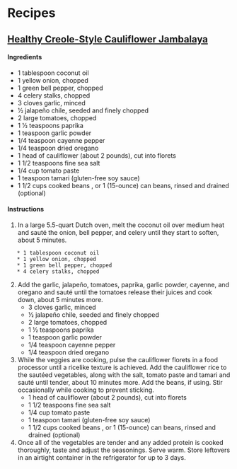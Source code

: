 # Recipes
## [Healthy Creole-Style Cauliflower Jambalaya](http://detoxinista.com/2017/02/healthy-creole-style-cauliflower-jambalaya/)
#### Ingredients
* 1 tablespoon coconut oil
* 1 yellow onion, chopped
* 1 green bell pepper, chopped
* 4 celery stalks, chopped 
* 3 cloves garlic, minced
* 1⁄2 jalapeño chile, seeded and finely chopped
* 2 large tomatoes, chopped
* 1 1⁄2 teaspoons paprika
* 1 teaspoon garlic powder
* 1/4 teaspoon cayenne pepper
* 1/4 teaspoon dried oregano
* 1 head of cauliflower (about 2 pounds), cut into florets
* 1 1/2 teaspoons fine sea salt
* 1/4 cup tomato paste
* 1 teaspoon tamari (gluten-free soy sauce)
* 1 1/2 cups cooked beans , or 1 (15-ounce) can beans, rinsed and drained (optional)
#### Instructions
1. In a large 5.5-quart Dutch oven, melt the coconut oil over medium heat and sauté the onion, bell pepper, and celery until they start to soften, about 5 minutes. 
~~~~
   * 1 tablespoon coconut oil
   * 1 yellow onion, chopped
   * 1 green bell pepper, chopped
   * 4 celery stalks, chopped 
~~~~
2. Add the garlic, jalapeño, tomatoes, paprika, garlic powder, cayenne, and oregano and sauté until the tomatoes release their juices and cook down, about 5 minutes more.
   * 3 cloves garlic, minced
   * 1⁄2 jalapeño chile, seeded and finely chopped
   * 2 large tomatoes, chopped
   * 1 1⁄2 teaspoons paprika
   * 1 teaspoon garlic powder
   * 1/4 teaspoon cayenne pepper
   * 1/4 teaspoon dried oregano
3. While the veggies are cooking, pulse the cauliflower florets in a food processor until a ricelike texture is achieved. Add the cauliflower rice to the sautéed vegetables, along with the salt, tomato paste and tamari and sauté until tender, about 10 minutes more. Add the beans, if using. Stir occasionally while cooking to prevent sticking.
   * 1 head of cauliflower (about 2 pounds), cut into florets
   * 1 1/2 teaspoons fine sea salt
   * 1/4 cup tomato paste
   * 1 teaspoon tamari (gluten-free soy sauce)
   * 1 1/2 cups cooked beans , or 1 (15-ounce) can beans, rinsed and drained (optional)
3. Once all of the vegetables are tender and any added protein is cooked thoroughly, taste and adjust the seasonings. Serve warm. Store leftovers in an airtight container in the refrigerator for up to 3 days.
